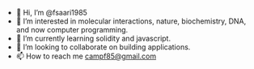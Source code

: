 - 👋 Hi, I’m @fsaari1985
- 👀 I’m interested in molecular interactions, nature, biochemistry, DNA, and now computer programming.
- 🌱 I’m currently learning solidity and javascript.
- 💞️ I’m looking to collaborate on building applications.
- 📫 How to reach me campf85@gmail.com

<!---
fsaari1985/fsaari1985 is a ✨ special ✨ repository because its `README.md` (this file) appears on your GitHub profile.
You can click the Preview link to take a look at your changes.
--->
